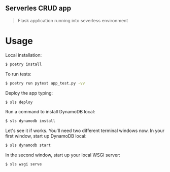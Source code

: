 ## Serverles CRUD app

> Flask application running into severless environment

# Usage

Local installation:

```sh
$ poetry install
```

To run tests:
```sh
$ poetry run pytest app_test.py -vv
```

Deploy the app typing:
```sh
$ sls deploy
```

Run a command to install DynamoDB local:
```sh
$ sls dynamodb install
```

Let's see it if works. You'll need two different terminal windows now. In your first window, start up DynamoDB local:

```sh
$ sls dynamodb start
```

In the second window, start up your local WSGI server:
```sh
$ sls wsgi serve
```
